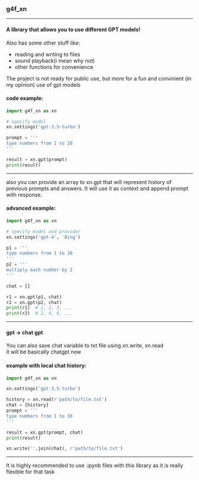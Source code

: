 ### g4f_xn

---
#### A library that allows you to use different GPT models!

Also has some other stuff like:
- reading and writing to files
- sound playback(i mean why not)
- other functions for convenience

The project is not ready for public use, but more for a fun and convinient (in my opinion) use of gpt models 

#### code example:

```python
import g4f_xn as xn

# specify model
xn.settings('gpt-3.5-turbo')

prompt = '''
type numbers from 1 to 10
'''

result = xn.gpt(prompt)
print(result)
```

---
also you can provide an array to xn.gpt that will represent history of previous prompts and answers. It will use it as context and append prompt with response.


#### advanced example:

```python
import g4f_xn as xn

# specify model and provider
xn.settings('gpt-4', 'Bing')

p1 = '''
type numbers from 1 to 10
'''
p2 = '''
multiply each number by 2
'''

chat = []

r1 = xn.gpt(p1, chat)
r2 = xn.gpt(p2, chat)
print(r1)  # 1, 2, 3, ...
print(r2)  # 2, 4, 6, ...
```
---

#### gpt -> chat gpt
You can also save chat variable to txt file using xn.write, xn.read <br>
it will be basically chatgpt now

#### example with local chat history:

```python
import g4f_xn as xn

xn.settings('gpt-3.5-turbo')

history = xn.read(r'path/to/file.txt')
chat = [history]
prompt = '''
type numbers from 1 to 10
'''

result = xn.gpt(prompt, chat)
print(result)

xn.write(''.join(chat), r'path/to/file.txt')
```
---
It is highly recommended to use .ipynb files with this library as it is really flexible for that task


